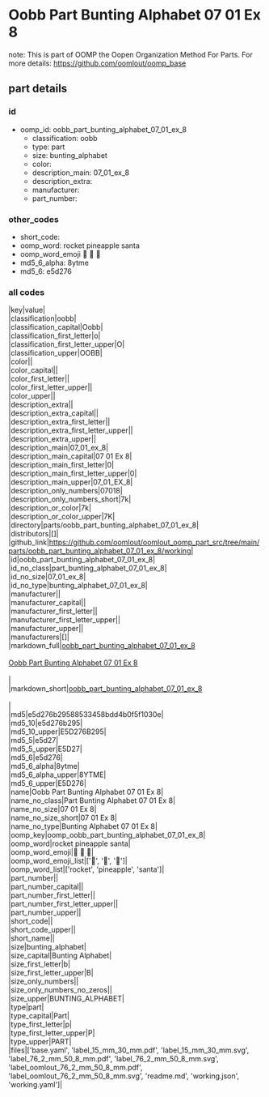 # Oobb Part Bunting Alphabet 07 01 Ex 8  

note: This is part of OOMP the Oopen Organization Method For Parts. For more details: https://github.com/oomlout/oomp_base

##  part details





### id
* oomp_id: oobb_part_bunting_alphabet_07_01_ex_8
  * classification: oobb
  * type: part
  * size: bunting_alphabet
  * color: 
  * description_main: 07_01_ex_8
  * description_extra: 
  * manufacturer: 
  * part_number: 

### other_codes
* short_code: 
* oomp_word: rocket pineapple santa
* oomp_word_emoji :rocket: :pineapple: :santa:
* md5_6_alpha: 8ytme
* md5_6: e5d276

### all codes 
|key|value|  
|classification|oobb|  
|classification_capital|Oobb|  
|classification_first_letter|o|  
|classification_first_letter_upper|O|  
|classification_upper|OOBB|  
|color||  
|color_capital||  
|color_first_letter||  
|color_first_letter_upper||  
|color_upper||  
|description_extra||  
|description_extra_capital||  
|description_extra_first_letter||  
|description_extra_first_letter_upper||  
|description_extra_upper||  
|description_main|07_01_ex_8|  
|description_main_capital|07 01 Ex 8|  
|description_main_first_letter|0|  
|description_main_first_letter_upper|0|  
|description_main_upper|07_01_EX_8|  
|description_only_numbers|07018|  
|description_only_numbers_short|7k|  
|description_or_color|7k|  
|description_or_color_upper|7K|  
|directory|parts/oobb_part_bunting_alphabet_07_01_ex_8|  
|distributors|[]|  
|github_link|https://github.com/oomlout/oomlout_oomp_part_src/tree/main/parts/oobb_part_bunting_alphabet_07_01_ex_8/working|  
|id|oobb_part_bunting_alphabet_07_01_ex_8|  
|id_no_class|part_bunting_alphabet_07_01_ex_8|  
|id_no_size|07_01_ex_8|  
|id_no_type|bunting_alphabet_07_01_ex_8|  
|manufacturer||  
|manufacturer_capital||  
|manufacturer_first_letter||  
|manufacturer_first_letter_upper||  
|manufacturer_upper||  
|manufacturers|[]|  
|markdown_full|[oobb_part_bunting_alphabet_07_01_ex_8](https://github.com/oomlout/oomlout_oomp_part_src/tree/main/parts/oobb_part_bunting_alphabet_07_01_ex_8/working)<br>[](https://github.com/oomlout/oomlout_oomp_part_src/tree/main/parts/oobb_part_bunting_alphabet_07_01_ex_8/working)<br>[Oobb Part Bunting Alphabet 07 01 Ex 8](https://github.com/oomlout/oomlout_oomp_part_src/tree/main/parts/oobb_part_bunting_alphabet_07_01_ex_8/working)<br><br>|  
|markdown_short|[oobb_part_bunting_alphabet_07_01_ex_8](https://github.com/oomlout/oomlout_oomp_part_src/tree/main/parts/oobb_part_bunting_alphabet_07_01_ex_8/working)<br><br>|  
|md5|e5d276b29588533458bdd4b0f5f1030e|  
|md5_10|e5d276b295|  
|md5_10_upper|E5D276B295|  
|md5_5|e5d27|  
|md5_5_upper|E5D27|  
|md5_6|e5d276|  
|md5_6_alpha|8ytme|  
|md5_6_alpha_upper|8YTME|  
|md5_6_upper|E5D276|  
|name|Oobb Part Bunting Alphabet 07 01 Ex 8|  
|name_no_class|Part Bunting Alphabet 07 01 Ex 8|  
|name_no_size|07 01 Ex 8|  
|name_no_size_short|07 01 Ex 8|  
|name_no_type|Bunting Alphabet 07 01 Ex 8|  
|oomp_key|oomp_oobb_part_bunting_alphabet_07_01_ex_8|  
|oomp_word|rocket pineapple santa|  
|oomp_word_emoji|:rocket: :pineapple: :santa:|  
|oomp_word_emoji_list|[':rocket:', ':pineapple:', ':santa:']|  
|oomp_word_list|['rocket', 'pineapple', 'santa']|  
|part_number||  
|part_number_capital||  
|part_number_first_letter||  
|part_number_first_letter_upper||  
|part_number_upper||  
|short_code||  
|short_code_upper||  
|short_name||  
|size|bunting_alphabet|  
|size_capital|Bunting Alphabet|  
|size_first_letter|b|  
|size_first_letter_upper|B|  
|size_only_numbers||  
|size_only_numbers_no_zeros||  
|size_upper|BUNTING_ALPHABET|  
|type|part|  
|type_capital|Part|  
|type_first_letter|p|  
|type_first_letter_upper|P|  
|type_upper|PART|  
|files|['base.yaml', 'label_15_mm_30_mm.pdf', 'label_15_mm_30_mm.svg', 'label_76_2_mm_50_8_mm.pdf', 'label_76_2_mm_50_8_mm.svg', 'label_oomlout_76_2_mm_50_8_mm.pdf', 'label_oomlout_76_2_mm_50_8_mm.svg', 'readme.md', 'working.json', 'working.yaml']|  
